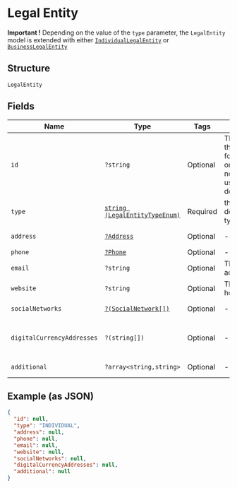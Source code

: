 
# Legal Entity

**Important !** Depending on the value of the `type` parameter, the `LegalEntity` model is extended with either [`IndividualLegalEntity`](../../doc/models/individual-legal-entity.md) or [`BusinessLegalEntity`](../../doc/models/business-legal-entity.md)

## Structure

`LegalEntity`

## Fields

| Name | Type | Tags | Description | Getter | Setter |
|  --- | --- | --- | --- | --- | --- |
| `id` | `?string` | Optional | The Party ID of the Customer, for internal use only. Should not appear in user facing documentation. | getId(): ?string | setId(?string id): void |
| `type` | [`string (LegalEntityTypeEnum)`](../../doc/models/legal-entity-type-enum.md) | Required | the second description of type parameter | getType(): string | setType(string type): void |
| `address` | [`?Address`](../../doc/models/address.md) | Optional | - | getAddress(): ?Address | setAddress(?Address address): void |
| `phone` | [`?Phone`](../../doc/models/phone.md) | Optional | - | getPhone(): ?Phone | setPhone(?Phone phone): void |
| `email` | `?string` | Optional | The email address. | getEmail(): ?string | setEmail(?string email): void |
| `website` | `?string` | Optional | The website hostname. | getWebsite(): ?string | setWebsite(?string website): void |
| `socialNetworks` | [`?(SocialNetwork[])`](../../doc/models/social-network.md) | Optional | - | getSocialNetworks(): ?array | setSocialNetworks(?array socialNetworks): void |
| `digitalCurrencyAddresses` | `?(string[])` | Optional | - | getDigitalCurrencyAddresses(): ?array | setDigitalCurrencyAddresses(?array digitalCurrencyAddresses): void |
| `additional` | `?array<string,string>` | Optional | - | getAdditional(): ?array | setAdditional(?array additional): void |

## Example (as JSON)

```json
{
  "id": null,
  "type": "INDIVIDUAL",
  "address": null,
  "phone": null,
  "email": null,
  "website": null,
  "socialNetworks": null,
  "digitalCurrencyAddresses": null,
  "additional": null
}
```

